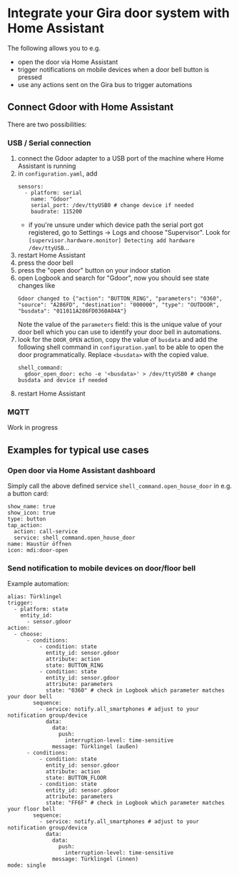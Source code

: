 # Integrate your Gira door system with Home Assistant

The following allows you to e.g.
- open the door via Home Assistant
- trigger notifications on mobile devices when a door bell button is pressed
- use any actions sent on the Gira bus to trigger automations

## Connect Gdoor with Home Assistant

There are two possibilities:

### USB / Serial connection

1. connect the Gdoor adapter to a USB port of the machine where Home Assistant is running
2. in `configuration.yaml`, add
    ```
    sensors:
      - platform: serial
        name: "Gdoor"
        serial_port: /dev/ttyUSB0 # change device if needed
        baudrate: 115200
    ```
   - if you're unsure under which device path the serial port got registered, go to Settings -> Logs and choose "Supervisor". Look for `[supervisor.hardware.monitor] Detecting add hardware /dev/ttyUSB`...
3. restart Home Assistant
4. press the door bell
5. press the "open door" button on your indoor station
6. open Logbook and search for "Gdoor", now you should see state changes like
   ```
   Gdoor changed to {"action": "BUTTON_RING", "parameters": "0360", "source": "A286FD", "destination": "000000", "type": "OUTDOOR", "busdata": "011011A286FD0360A04A"}
   ```
   Note the value of the `parameters` field: this is the unique value of your door bell which you can use to identify your door bell in automations.
7. look for the `DOOR_OPEN` action, copy the value of `busdata` and add the following shell command in `configuration.yaml` to be able to open the door programmatically. Replace `<busdata>` with the copied value.
    ```
    shell_command:
      gdoor_open_door: echo -e '<busdata>' > /dev/ttyUSB0 # change busdata and device if needed
    ```
8. restart Home Assistant


### MQTT

Work in progress


## Examples for typical use cases

### Open door via Home Assistant dashboard

Simply call the above defined service `shell_command.open_house_door` in e.g. a button card:

```
show_name: true
show_icon: true
type: button
tap_action:
  action: call-service
  service: shell_command.open_house_door
name: Haustür öffnen
icon: mdi:door-open
```

### Send notification to mobile devices on door/floor bell

Example automation:

```
alias: Türklingel
trigger:
  - platform: state
    entity_id:
      - sensor.gdoor
action:
  - choose:
      - conditions:
          - condition: state
            entity_id: sensor.gdoor
            attribute: action
            state: BUTTON_RING
          - condition: state
            entity_id: sensor.gdoor
            attribute: parameters
            state: "0360" # check in Logbook which parameter matches your door bell
        sequence:
          - service: notify.all_smartphones # adjust to your notification group/device
            data:
              data:
                push:
                  interruption-level: time-sensitive
              message: Türklingel (außen)
      - conditions:
          - condition: state
            entity_id: sensor.gdoor
            attribute: action
            state: BUTTON_FLOOR
          - condition: state
            entity_id: sensor.gdoor
            attribute: parameters
            state: "FF6F" # check in Logbook which parameter matches your floor bell
        sequence:
          - service: notify.all_smartphones # adjust to your notification group/device
            data:
              data:
                push:
                  interruption-level: time-sensitive
              message: Türklingel (innen)
mode: single
```